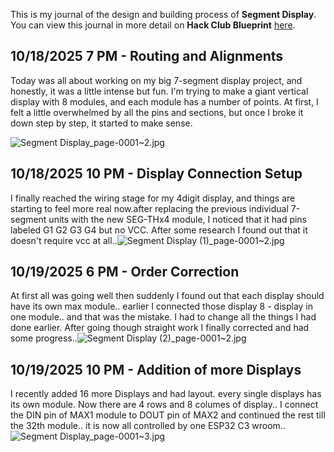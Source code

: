 <!--
  ===================    !!READ THIS NOTICE!!   ====================
  DO NOT edit this file manually. Your changes WILL BE OVERWRITTEN!
  This journal is auto generated and updated by Hack Club Blueprint.
  To edit this file, please edit your journal entries on Blueprint.
  ==================================================================
-->

This is my journal of the design and building process of **Segment Display**.  
You can view this journal in more detail on **Hack Club Blueprint** [here](https://blueprint.hackclub.com/projects/679).


## 10/18/2025 7 PM - Routing and Alignments  

Today was all about working on my big 7-segment display project, and honestly, it was a little intense but fun. I'm trying to make a giant vertical display with 8 modules, and each module has a number of points. At first, I felt a little overwhelmed by all the pins and sections, but once I broke it down step by step, it started to make sense.

![Segment Display_page-0001~2.jpg](https://blueprint.hackclub.com/user-attachments/blobs/proxy/eyJfcmFpbHMiOnsiZGF0YSI6MzAwMSwicHVyIjoiYmxvYl9pZCJ9fQ==--3b0c89258c7becd1ed3f329ec2201db88488fcc8/Segment%20Display_page-0001~2.jpg)
  

## 10/18/2025 10 PM - Display Connection Setup  

 I finally reached the wiring stage for my 4digit display, and things are starting to feel more real now.after replacing the previous individual 7-segment units with the new SEG-THx4 module, I noticed that it had pins labeled G1 G2 G3 G4 but no VCC. After some research I found out that it doesn't require vcc at all..![Segment Display (1)_page-0001~2.jpg](https://blueprint.hackclub.com/user-attachments/blobs/proxy/eyJfcmFpbHMiOnsiZGF0YSI6MzAxMywicHVyIjoiYmxvYl9pZCJ9fQ==--2863cc77bb5fcbbe366ad4974a45bba6f83e135c/Segment%20Display%20(1)_page-0001~2.jpg)
  

## 10/19/2025 6 PM - Order Correction   

At first all was going well then suddenly I found out that each display should have its own max module.. earlier I connected those display 8 - display in one module.. and that was the mistake. I had to change all the things I had done earlier. After going though straight work I finally corrected and had some progress..![Segment Display (2)_page-0001~2.jpg](https://blueprint.hackclub.com/user-attachments/blobs/proxy/eyJfcmFpbHMiOnsiZGF0YSI6MzM1MSwicHVyIjoiYmxvYl9pZCJ9fQ==--091543e78b21de11bfbf6c84771a5b944d4734eb/Segment%20Display%20(2)_page-0001~2.jpg)
  

## 10/19/2025 10 PM - Addition of more Displays  

I recently added 16 more Displays and had layout. every single displays has its own module. Now there are 4 rows and 8 columes of display.. I connect the DIN pin of MAX1 module to DOUT pin of MAX2 and continued the rest till the 32th module.. it is now all controlled by one ESP32 C3 wroom..![Segment Display_page-0001~3.jpg](https://blueprint.hackclub.com/user-attachments/blobs/proxy/eyJfcmFpbHMiOnsiZGF0YSI6MzQxNiwicHVyIjoiYmxvYl9pZCJ9fQ==--c77b883760144ace7f112ada24a037ecd2d5d62d/Segment%20Display_page-0001~3.jpg)
  

